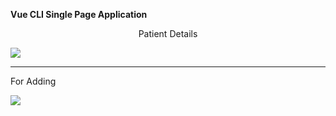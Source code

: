 <b align="center"> Vue CLI Single Page Application </b>
<p align="center"> Patient Details</P>
<img src="https://firebasestorage.googleapis.com/v0/b/firstproject-b9c4b.appspot.com/o/Screenshot%20from%202020-01-10%2021-47-27.png?alt=media&token=c48925dd-c13f-4f6a-b6e1-f9b24ee89ad9" />
<hr>
<p laign="center">For Adding </p>
<img src="https://firebasestorage.googleapis.com/v0/b/firstproject-b9c4b.appspot.com/o/Screenshot%20from%202020-01-10%2021-47-32.png?alt=media&token=04b98ef0-b418-48c4-b64c-6e4c8d0fddaa" />
